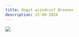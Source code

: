 ```yaml
---
title: Oogst wijndruif Bronner
description: 15-09-2024
---
```

![](/img/2024-09-15-oogst-bronner.jpg)